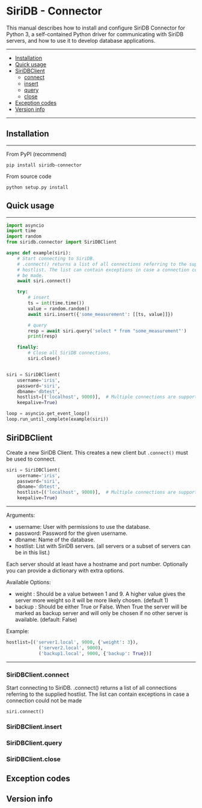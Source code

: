 SiriDB - Connector
==================

This manual describes how to install and configure SiriDB Connector for Python 3, a self-contained Python driver for communicating with SiriDB servers, and how to use it to develop database applications.


---------------------------------------
  * [Installation](#installation)
  * [Quick usage](#quick-usage)
  * [SiriDBClient](#siridbclient)
    * [connect](#siridbclientconnect)
    * [insert](#siridbclientinsert)
    * [query](#siridbclientquery)
    * [close](#siridbclientclose)
  * [Exception codes](#exception-codes)
  * [Version info](#version-info)

---------------------------------------

## Installation
------------

From PyPI (recommend)

```
pip install siridb-connector
```

From source code

```
python setup.py install
```


## Quick usage
-------

```python
import asyncio
import time
import random
from siridb.connector import SiriDBClient

async def example(siri):
    # Start connecting to SiriDB.
    # .connect() returns a list of all connections referring to the supplied
    # hostlist. The list can contain exceptions in case a connection could not
    # be made.
    await siri.connect()

    try:
        # insert
        ts = int(time.time())
        value = random.random()
        await siri.insert({'some_measurement': [[ts, value]]})

        # query
        resp = await siri.query('select * from "some_measurement"')
        print(resp)

    finally:
        # Close all SiriDB connections.
        siri.close()


siri = SiriDBClient(
    username='iris',
    password='siri',
    dbname='dbtest',
    hostlist=[('localhost', 9000)],  # Multiple connections are supported
    keepalive=True)

loop = asyncio.get_event_loop()
loop.run_until_complete(example(siri))
```


## SiriDBClient
Create a new SiriDB Client. This creates a new client but `.connect()` must be used to connect.

```python
siri = SiriDBClient(
    username='iris',
    password='siri',
    dbname='dbtest',
    hostlist=[('localhost', 9000)],  # Multiple connections are supported
    keepalive=True)
```
******************************************************************************
Arguments:
* username: User with permissions to use the database.
* password: Password for the given username.
* dbname: Name of the database.
* hostlist: List with SiriDB servers. (all servers or a subset of
  servers can be in this list.)

Each server should at least have a hostname and port
number. Optionally you can provide a dictionary with
extra options.

Available Options:
- weight : Should be a value between 1 and 9. A higher
            value gives the server more weight so it will
            be more likely chosen. (default 1)
- backup : Should be either True or False. When True the
            server will be marked as backup server and
            will only be chosen if no other server is
            available. (default: False)

Example:
```python
hostlist=[('server1.local', 9000, {'weight': 3}),
            ('server2.local', 9000),
            ('backup1.local', 9000, {'backup': True})]
```
******************************************************************************

### SiriDBClient.connect

Start connecting to SiriDB. .connect() returns a list of all connections referring to the supplied hostlist. The list can contain exceptions in case a connection could not be made
```
siri.connect()
```

### SiriDBClient.insert

### SiriDBClient.query

### SiriDBClient.close


## Exception codes

## Version info